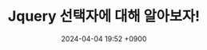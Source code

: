 ---
layout: post
title: Jquery 선택자에 대해 알아보자!
date: 2024-04-04 19:52 +0900
description: Jquery
image: 
category: coading
tags: Github 깃헙 
published: true
sitemap: true
---